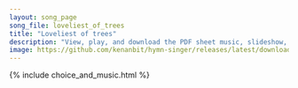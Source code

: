 ```yaml
---
layout: song_page
song_file: loveliest_of_trees
title: "Loveliest of trees"
description: "View, play, and download the PDF sheet music, slideshow, and audio. Lyrics: Loveliest of trees, the cherry now, hung with bloom along the bough, it stands about the woodland ride wearing white for Eastertide.  Now of my threes... english secular 4part spring chords"
image: https://github.com/kenanbit/hymn-singer/releases/latest/download/loveliest_of_trees-trad.png
---
```


{% include choice_and_music.html %}